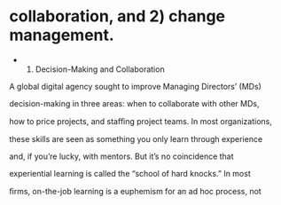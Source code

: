 # collaboration, and 2) change management.

- 1. Decision-Making and Collaboration

A global digital agency sought to improve Managing Directors’ (MDs)

decision-making in three areas: when to collaborate with other MDs,

how to price projects, and staﬃng project teams. In most organizations,

these skills are seen as something you only learn through experience

and, if you’re lucky, with mentors. But it’s no coincidence that

experiential learning is called the “school of hard knocks.” In most

ﬁrms, on-the-job learning is a euphemism for an ad hoc process, not